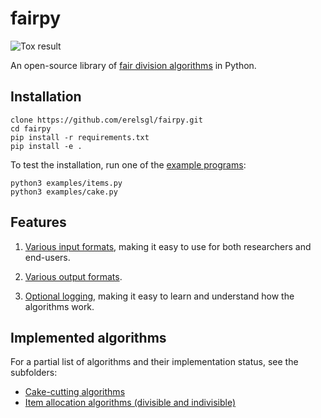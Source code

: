 # fairpy

![Tox result](https://github.com/erelsgl/fairpy/workflows/tox/badge.svg)

An open-source library of [fair division algorithms](https://en.wikipedia.org/wiki/Fair_division) in Python.

## Installation

    clone https://github.com/erelsgl/fairpy.git
    cd fairpy
    pip install -r requirements.txt
    pip install -e .

To test the installation, run one of the [example programs](example/):

    python3 examples/items.py
    python3 examples/cake.py

## Features

1. [Various input formats](examples/input_formats.md), making it easy to use for both researchers and end-users.

2. [Various output formats](examples/output_formats.md).

3. [Optional logging](examples/loggers.md), making it easy to learn and understand how the algorithms work.



## Implemented algorithms

For a partial list of algorithms and their implementation status, see the subfolders:

* [Cake-cutting algorithms](fairpy/cake/README.md)  
* [Item allocation algorithms (divisible and indivisible)](fairpy/items/README.md)
